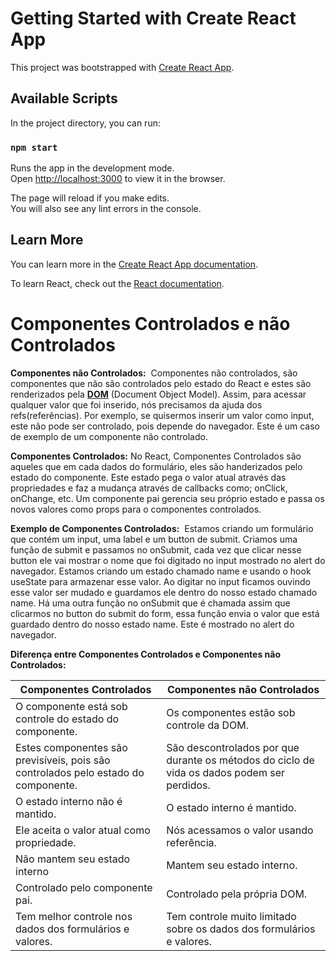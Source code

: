 # Getting Started with Create React App

This project was bootstrapped with [Create React App](https://github.com/facebook/create-react-app).

## Available Scripts

In the project directory, you can run:

### `npm start`

Runs the app in the development mode.\
Open [http://localhost:3000](http://localhost:3000) to view it in the browser.

The page will reload if you make edits.\
You will also see any lint errors in the console.

## Learn More

You can learn more in the [Create React App documentation](https://facebook.github.io/create-react-app/docs/getting-started).

To learn React, check out the [React documentation](https://reactjs.org/).

# Componentes Controlados e não Controlados

**Componentes não Controlados:**  Componentes não controlados, são componentes que não são controlados pelo estado do React e estes são renderizados pela **[DOM](https://www.geeksforgeeks.org/dom-document-object-model/)** (Document Object Model). Assim, para acessar qualquer valor que foi inserido, nós precisamos da ajuda dos refs(referências). Por exemplo, se quisermos inserir um valor como input, este não pode ser controlado, pois depende do navegador. Este é um caso de exemplo de um componente não controlado.

**Componentes Controlados:** No React, Componentes Controlados são aqueles que em cada dados do formulário, eles são handerizados pelo estado do componente. Este estado pega o valor atual através das propriedades e faz a mudança através de callbacks como; onClick, onChange, etc. Um componente pai gerencia seu próprio estado e passa os novos valores como props para o componentes controlados.

**Exemplo de Componentes Controlados:** 
Estamos criando um formulário que contém um input, uma label e um button de submit. Criamos uma função de submit e passamos no onSubmit, cada vez que clicar nesse button ele vai mostrar o nome que foi digitado no input mostrado no alert do navegador. Estamos criando um estado chamado name e usando o hook useState para armazenar esse valor. Ao digitar no input ficamos ouvindo esse valor ser mudado e guardamos ele dentro do nosso estado chamado name. Há uma outra função no onSubmit que é chamada assim que clicarmos no button do submit do form, essa função envia o valor que está guardado dentro do nosso estado name. Este é mostrado no alert do navegador.

**Diferença entre Componentes Controlados e Componentes não Controlados:**

| Componentes Controlados | Componentes não Controlados |
| --- | --- |
| O componente está sob controle do estado do componente. | Os componentes estão sob controle da DOM. |
| Estes componentes são previsíveis, pois são controlados pelo estado do componente. | São descontrolados por que durante os métodos do ciclo de vida os dados podem ser perdidos. |
| O estado interno não é mantido. | O estado interno é mantido. |
| Ele aceita o valor atual como propriedade. | Nós acessamos o valor usando referência. |
| Não mantem seu estado interno | Mantem seu estado interno. |
| Controlado pelo componente pai. | Controlado pela própria DOM. |
| Tem melhor controle nos dados dos formulários e valores. | Tem controle muito limitado sobre os dados dos formulários e valores. |
